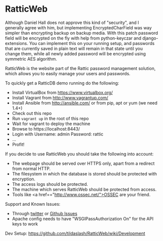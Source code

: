 RatticWeb
=========

Although Daniel Hall does not approve this kind of "security", and I generally agree with him, but implementing EncryptedCharField was way simpler than encrypting backup on backup media. With this patch password field will be encrypted on the fly with help from python-keyczar and django-extensions. You can implement this on your running setup, and passwords that are currently saved in plain text will remain in that state until you change them, while all newly added password will be encrypted using symmetric AES algorithm.


RatticWeb is the website part of the Rattic password management solution, which allows you to easily manage your users and passwords.

To quickly get a RatticDB demo running do the following:
* Install VirtualBox from https://www.virtualbox.org/
* Install Vagrant from http://www.vagrantup.com/
* Install Ansible from http://ansible.com/ or from pip, apt or yum (we need 1.4+)
* Check out this repo
* Run ```vagrant up``` in the root of this repo
* Wait for vagrant to deploy the machine
* Browse to https://localhost:8443/
* Login with Username: admin Password: rattic
* ...
* Profit!

If you decide to use RatticWeb you should take the following into account:
* The webpage should be served over HTTPS only, apart from a redirect from normal HTTP.
* The filesystem in which the database is stored should be protected with encryption.
* The access logs should be protected.
* The machine which serves RatticWeb should be protected from access.
* Tools like <a href=="http://www.ossec.net/">OSSEC</a> are your friend.

Support and Known Issues:
* Through <a href="http://twitter.com/RatticDB">twitter</a> or <a href="https://github.com/tildaslash/RatticWeb/issues?state=open">Github Issues</a>
* Apache config needs to have "WSGIPassAuthorization On" for the API keys to work  

Dev Setup: <https://github.com/tildaslash/RatticWeb/wiki/Development>

